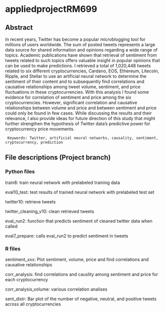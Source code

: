 # appliedprojectRM699

## Abstract

In recent years, Twitter has become a popular microblogging tool for millions of users worldwide. The sum of posted tweets represents a large data source for shared information and opinions regarding a wide range of topics. Academic publications have shown that retrieval of sentiment from tweets related to such topics offers valuable insight in popular opinions that can be used to make predictions. I retrieved a total of 1,020,448 tweets related to six different cryptocurrencies, Cardano, EOS, Ethereum, Litecoin, Ripple, and Stellar to use an artificial neural network to determine the sentiment of their content and to subsequently find correlations and causative relationships among tweet volume, sentiment, and price fluctuations in these cryptocurrencies. With this analysis I found some evidence for correlation of sentiment and price among the six cryptocurrencies. However, significant correlation and causative relationships between volume and price and between sentiment and price could only be found in few cases. While discussing the results and their relevance, I also provide ideas for future direction of this study that might further strengthen the hypothesis of Twitter data’s predictive power for cryptocurrency price movements. 

     Keywords: Twitter, artificial neural networks, causality, sentiment, cryptocurrency, prediction


## File descriptions (Project branch)

### Python files
train8: train neural network with prelabeled training data 

eval10_test: test results of trained neural network with prelabeled test set

twitter10: retrieve tweets

twitter_cleaning_v10: clean retrieved tweets

eval_run2: function that predicts sentiment of cleaned twitter data when called

eval7_prepare: calls eval_run2 to predict sentiment in tweets

### R files
sentiment_xxx: Plot sentiment, volume, price and find correlations and causative relationships

corr_analysis: find correlations and causlity among sentiment and price for each cryptocurrency

corr_analysis_volume: various correlation analises

sent_distr: Bar plot of the number of negative, neutral, and positive tweets across all cryptocurrencies

